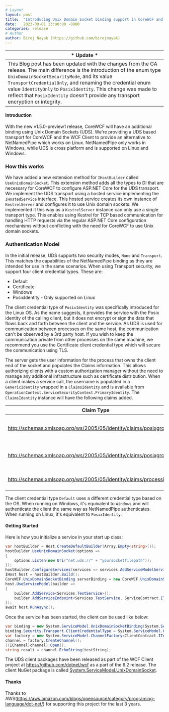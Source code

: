 ```yaml
---
# Layout
layout: post
title:  "Introducing Unix Domain Socket binding support in CoreWCF and WCF Client"
date:   2023-09-01 13:00:00 -0800
categories: release
# Author
author: Biroj Nayak (https://github.com/birojnayak)
---
```

| * Update * |
| -------- |
| This Blog post has been updated with the changes from the GA release. The main difference is the introduction of the enum type `UnixDomainSocketSecurityMode`, and its value `TransportCredentialOnly`, and renaming the credential enum value `IdentityOnly` to `PosixIdentity`. This change was made to reflect that `PosixIdentity` doesn't provide any transport encryption or integrity. |

#### Introduction
With the new v1.5.0-preview1 release, CoreWCF will have an additional binding using Unix Domain Sockets (UDS). We're providing a UDS based transport for CoreWCF and the WCF Client to provide an alternative to NetNamedPipe which works on Linux. NetNamedPipe only works in Windows, while UDS is cross platform and is supported on Linux and Windows.

### How this works
We have added a new extension method for `IHostBuilder` called `UseUnixDomainSocket`. This extension method adds all the types to DI that are necessary for CoreWCF to configure ASP.NET Core for the UDS transport. We implement the UDS transport using a hosted service implementing the `IHostedService` interface. This hosted service creates its own instance of `KestrelServer` and configures it to use Unix domain sockets. We implemented it this way as a `KestrelServer` instance can only use a single transport type. This enables using Kestrel for TCP based communication for handling HTTP requests via the regular ASP.NET Core configuration mechanisms without conflicting with the need for CoreWCF to use Unix domain sockets.

### Authentication Model
In the initial release, UDS supports two security modes, `None` and `Transport`. This matches the capabilities of the NetNamedPipe binding as they are intended for use in the same scenarios. When using Transport security, we support four client credential types. These are:  
* Default
* Certificate
* Windows
* PosixIdentity - Only supported on Linux 

The client credential type of `PosixIdentity` was specifically introduced for the Linux OS. As the name suggests, it provides the service with the Posix identity of the calling client, but it does not encrypt or sign the data that flows back and forth between the client and the service. As UDS is used for communication between processes on the same host, the communication can't be observed by a 3rd party host. If you wish to keep the communication private from other processes on the same machine, we recommend you use the Certificate client credential type which will secure the communication using TLS.  

The server gets the user information for the process that owns the client end of the socket and populates the Claims information. This allows authorizing clients with a custom authorization manager without the need to manage any additional infrastructure such as certificate distribution. When a client makes a service call, the username is populated in a `GenericIdentity` wrapped in a `ClaimsIdentity` and is available from `OperationContext.ServiceSecurityContext.PrimaryIdentity`. The `ClaimsIdentity` instance will have the following claims added.  

| Claim Type | Purpose/Value |
| -------- | -------- |
| http://schemas.xmlsoap.org/ws/2005/05/identity/claims/posixgroupid | The id of the group the client process belongs to |
| http://schemas.xmlsoap.org/ws/2005/05/identity/claims/posixgroupname | The nane of the group the client process belongs to |
| http://schemas.xmlsoap.org/ws/2005/05/identity/claims/processid | The process id of the client process |
 
The client credential type `Default` uses a different credential type based on the OS. When running on Windows, it's equivalent to `Windows` and will authenticate the client the same way as NetNamedPipe authenticates. When running on Linux, it's equivalent to `PosixIdentity`.

#### Getting Started

Here is how you initialize a service in your start up class:

```csharp
var hostBuilder = Host.CreateDefaultBuilder(Array.Empty<string>());
hostBuilder.UseUnixDomainSocket(options =>
{
    options.Listen(new Uri("net.uds://" + "yoursocketfilepath"));
});
hostBuilder.ConfigureServices(services => services.AddServiceModelServices());
IHost host = hostBuilder.Build();
CoreWCF.UnixDomainSocketBinding serverBinding = new CoreWCF.UnixDomainSocketBinding(UnixDomainSocketSecurityMode.TransportCredentialOnly);
host.UseServiceModel(builder =>
{
    builder.AddService<Services.TestService>();
    builder.AddServiceEndpoint<Services.TestService, ServiceContract.ITestService>(serverBinding, "net.uds://" + "yoursocketfilepath");
});
await host.RunAsync();
```
Once the service has been started, the client can be used like below:
```csharp
var binding = new System.ServiceModel.UnixDomainSocketBinding(System.ServiceModel.UnixDomainSocketSecurityMode.TransportCredentialOnly);
binding.Security.Transport.ClientCredentialType = System.ServiceModel.UnixDomainSocketClientCredentialType.PosixIdentity;
var factory = new System.ServiceModel.ChannelFactory<ClientContract.ITestService>(binding, new System.ServiceModel.EndpointAddress(new Uri("net.uds://" + yoursocketfilepath)));
channel = factory.CreateChannel();
((IChannel)channel).Open();
string result = channel.EchoString(testString);
```
The UDS client packages have been released as part of the WCF Client project at https://github.com/dotnet/wcf as a part of the 6.2 release. The client NuGet package is called [System.ServiceModel.UnixDomainSocket](https://www.nuget.org/packages/System.ServiceModel.UnixDomainSocket).

#### Thanks

Thanks to AWS(https://aws.amazon.com/blogs/opensource/category/programing-language/dot-net/) for supporting this project for the last 3 years.
